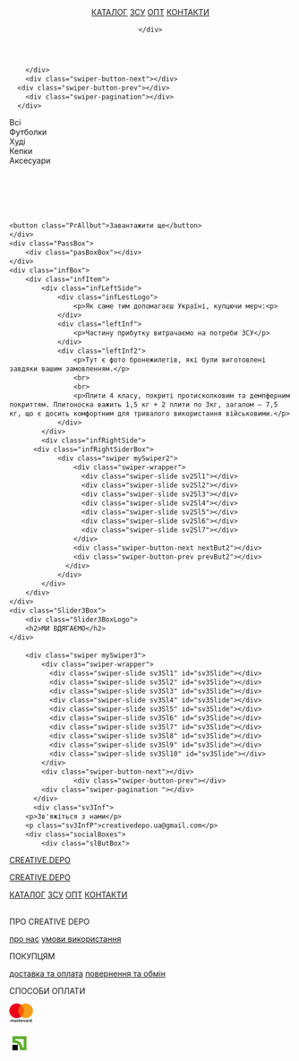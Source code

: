 <!DOCTYPE html>
<html lang="en">
<head>
    <meta charset="UTF-8">
    <meta http-equiv="X-UA-Compatible" content="IE=edge">
    <meta name="viewport" content="width=device-width, initial-scale=1.0">
    <title>Creative Depo</title>
    <link rel="stylesheet" href="style.css">
    <link rel="preconnect" href="https://fonts.googleapis.com">
<link rel="preconnect" href="https://fonts.gstatic.com" crossorigin>
<link href="https://fonts.googleapis.com/css2?family=Martian+Mono:wght@600&family=Montserrat:ital,wght@0,200;0,300;1,300&family=Unbounded:wght@600&display=swap" rel="stylesheet">
<link
    rel="stylesheet"
    href="https://cdn.jsdelivr.net/npm/swiper/swiper-bundle.min.css"
  />
  <link rel="stylesheet" href="https://cdnjs.cloudflare.com/ajax/libs/font-awesome/6.2.1/css/all.min.css" integrity="sha512-MV7K8+y+gLIBoVD59lQIYicR65iaqukzvf/nwasF0nqhPay5w/9lJmVM2hMDcnK1OnMGCdVK+iQrJ7lzPJQd1w==" crossorigin="anonymous" referrerpolicy="no-referrer" />
  <link href="https://cdn.jsdelivr.net/npm/bootstrap@5.3.0-alpha1/dist/css/bootstrap.min.css" rel="stylesheet" integrity="sha384-GLhlTQ8iRABdZLl6O3oVMWSktQOp6b7In1Zl3/Jr59b6EGGoI1aFkw7cmDA6j6gD" crossorigin="anonymous">
  <script src="https://cdn.jsdelivr.net/npm/bootstrap@5.3.0-alpha1/dist/js/bootstrap.bundle.min.js" integrity="sha384-w76AqPfDkMBDXo30jS1Sgez6pr3x5MlQ1ZAGC+nuZB+EYdgRZgiwxhTBTkF7CXvN" crossorigin="anonymous"></script>
  <script src="https://cdnjs.cloudflare.com/ajax/libs/jquery/3.6.1/jquery.min.js" integrity="sha512-aVKKRRi/Q/YV+4mjoKBsE4x3H+BkegoM/em46NNlCqNTmUYADjBbeNefNxYV7giUp0VxICtqdrbqU7iVaeZNXA==" crossorigin="anonymous" referrerpolicy="no-referrer"></script>
  
</head>
<body>
    <div class="wrap">
<header class="header _anim-items _anim-no-hide ">
   <a href="index.html"> <div class="headerLogo"></div></a>
    <div class="headerItems">
        <a href="#">КАТАЛОГ</a>
<a href="#">ЗСУ</a>
<a href="#">ОПТ</a>
<a href="#">КОНТАКТИ</a>
    
    </div>
</header>
<div class="FirstScreen">
    <div class="swiper mySwiper">
        <div class="swiper-wrapper">
          <div class="swiper-slide Slide1"></div>
          <div class="swiper-slide Slide2"> </div>
          <div class="swiper-slide Slide3"></div>
          <div class="swiper-slide Slide4"></div>
         
        </div>
        <div class="swiper-button-next"></div>
      <div class="swiper-button-prev"></div>
        <div class="swiper-pagination"></div>
      </div>
</div>
<div class="SecondScreen">
    <div class="productFiltLine">
<div class="allFilt fiyLinItem">Всі</div>
<div class="T-shurtFilt fiyLinItem">Футболки</div>
<div class="sweatShotFilt fiyLinItem">Худі</div>
<div class="capFilt fiyLinItem">Кепки</div>
<div class="accessoriesFilt fiyLinItem">Аксесуари</div> 
    </div>
    <br>
    <br>
    <div class="ProductBox1"></div>
    <br>
    <div class="ProductBox2"></div>
    <br>
    <div class="ProductBox3"></div>
    <br>
    <div class="ProductBox4"></div>

    <button class="PrAllbut">Завантажити ще</button>
    </div>
    <div class="PassBox">
        <div class="pasBoxBox"></div>
    </div>
    <div class="infBox">
        <div class="infItem">
            <div class="infLeftSide">
                <div class="infLestLogo">
                    <p>Як саме тим допомагаєш Україні, купцючи мерч:<p>
                </div>
                <div class="leftInf">
                    <p>Частину прибутку витрачаємо на потреби ЗСУ</p>
                </div>
                <div class="leftInf2">
                    <p>Тут є фото бронежилетів, які були виготовлені завдяки вашим замовленням.</p>
                    <br>
                    <br>
                    <p>Плити 4 класу, покриті протисколковим та демпферним покриттям. Плитоноска важить 1,5 кг + 2 плити по 3кг, загалом — 7,5 кг, що є досить комфортним для тривалого використання військовими.</p>
                </div>
            </div>
            <div class="infRightSide">
          <div class="infRightSiderBox">
                <div class="swiper mySwiper2">
                    <div class="swiper-wrapper">
                      <div class="swiper-slide sv2Sl1"></div>
                      <div class="swiper-slide sv2Sl2"></div>
                      <div class="swiper-slide sv2Sl3"></div>
                      <div class="swiper-slide sv2Sl4"></div>
                      <div class="swiper-slide sv2Sl5"></div>
                      <div class="swiper-slide sv2Sl6"></div>
                      <div class="swiper-slide sv2Sl7"></div>
                    </div>
                    <div class="swiper-button-next nextBut2"></div>
                    <div class="swiper-button-prev prevBut2"></div>
                  </div>
                </div>
            </div>
        </div>
    </div>
    <div class="Slider3Box">
        <div class="Slider3BoxLogo">
        <h2>МИ ВДЯГАЄМО</h2>
    </div>

        <div class="swiper mySwiper3">
            <div class="swiper-wrapper">
              <div class="swiper-slide sv3Sl1" id="sv3Slide"></div>
              <div class="swiper-slide sv3Sl2" id="sv3Slide"></div>
              <div class="swiper-slide sv3Sl3" id="sv3Slide"></div>
              <div class="swiper-slide sv3Sl4" id="sv3Slide"></div>
              <div class="swiper-slide sv3Sl5" id="sv3Slide"></div>
              <div class="swiper-slide sv3Sl6" id="sv3Slide"></div>
              <div class="swiper-slide sv3Sl7" id="sv3Slide"></div>
              <div class="swiper-slide sv3Sl8" id="sv3Slide"></div>
              <div class="swiper-slide sv3Sl9" id="sv3Slide"></div>
              <div class="swiper-slide sv3Sl10" id="sv3Slide"></div>
            </div>
            <div class="swiper-button-next"></div>
                    <div class="swiper-button-prev"></div>
            <div class="swiper-pagination "></div>
          </div>
          <div class="sv3Inf">
        <p>Зв'яжіться з нами</p>
        <p class="sv3InfP">creativedepo.ua@gmail.com</p>
        <div class="socialBoxes">
            <div class="slButBox">
<a href="https://www.instagram.com/creative.depo/"> <div class="socialBox1 socialBox">
    <i class="fa-brands fa-instagram"></i>
    <p>CREATIVE.DEPO</p>
</div></a> 
<a href="https://t.me/creative_depo"> <div class="socialBox2 socialBox">
    <i class="fa-brands fa-telegram"></i>
    <p>CREATIVE.DEPO</p>
</div></a>
        </div>
    </div>
    </div>
    <div class="Sv3Catal">
        <div class="Sv3CatalP">
            <a href="index.html">КАТАЛОГ</a>
            <a href="index.html">ЗСУ</a>
            <a href="index.html">ОПТ</a>
            <a href="index.html">КОНТАКТИ</a>
    </div>
    </div>
    </div>
    <br>
    <footer>
        <div class="futBox aboutUs">
<p class="futBoxLogo">ПРО CREATIVE DEPO</p>
<a href="index.html">про нас</a>
<a href="index.html">умови використання</a>
        </div>
        <div class="futBox client">
            <p class="futBoxLogo">ПОКУПЦЯМ</p>
            <a href="index.html">доставка та оплата</a>
            <a href="index.html">повернення та обмін</a>
                    </div>
                    <div class="futBox Pay">
                        <p class="futBoxLogo">СПОСОБИ ОПЛАТИ</p>
                        <div class="futPay1Box">
                            <i class="fa-brands fa-cc-visa"></i>
                            <img src="./img/MasterLogo.png" alt="">
                        </div>
                        <br>
                        <div class="futPay1Box">
                            <img src="./img/prLog.png" alt="">
                            <i class="fa-brands fa-apple-pay"></i>
                        </div>
                                </div>
    </footer>
    </div>
    <script src="https://cdn.jsdelivr.net/npm/swiper/swiper-bundle.min.js"></script>
    <script src="https://cdn.jsdelivr.net/npm/swiper@9/swiper-bundle.min.js"></script>
    <script src="main.js"></script>
</body>
</html>
